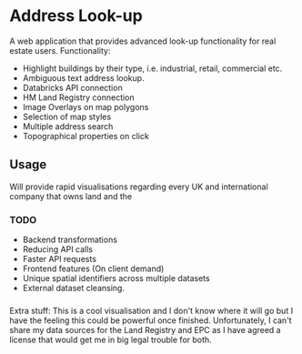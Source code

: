 # Address Look-up

A web application that provides advanced look-up functionality for real estate users.
Functionality:
* Highlight buildings by their type, i.e. industrial, retail, commercial etc.
* Ambiguous text address lookup.
* Databricks API connection
* HM Land Registry connection
* Image Overlays on map polygons
* Selection of map styles
* Multiple address search
* Topographical properties on click

## Usage
Will provide rapid visualisations regarding every UK and international company that owns land and the 
### TODO
* Backend transformations
* Reducing API calls
* Faster API requests
* Frontend features (On client demand)
* Unique spatial identifiers across multiple datasets
* External dataset cleansing.

### 
Extra stuff:
This is a cool visualisation and I don't know where it will go but I have the feeling this could be powerful once finished.
Unfortunately, I can't share my data sources for the Land Registry and EPC as I have agreed a license that would get me in big legal trouble for both.
